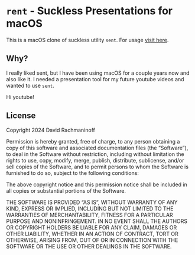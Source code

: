 # `rent` - Suckless Presentations for macOS

This is a macOS clone of suckless utility `sent`.
For usage [visit here](https://tools.suckless.org/sent/).


## Why?

I really liked sent, but I have been using macOS for a couple years now and also like it.
I needed a presentation tool for my future youtube videos and wanted to use `sent`.

Hi youtube!


## License

Copyright 2024 David Rachmaninoff

Permission is hereby granted, free of charge, to any person obtaining a copy of this software and associated documentation files (the “Software”), to deal in the Software without restriction, including without limitation the rights to use, copy, modify, merge, publish, distribute, sublicense, and/or sell copies of the Software, and to permit persons to whom the Software is furnished to do so, subject to the following conditions:

The above copyright notice and this permission notice shall be included in all copies or substantial portions of the Software.

THE SOFTWARE IS PROVIDED “AS IS”, WITHOUT WARRANTY OF ANY KIND, EXPRESS OR IMPLIED, INCLUDING BUT NOT LIMITED TO THE WARRANTIES OF MERCHANTABILITY, FITNESS FOR A PARTICULAR PURPOSE AND NONINFRINGEMENT. IN NO EVENT SHALL THE AUTHORS OR COPYRIGHT HOLDERS BE LIABLE FOR ANY CLAIM, DAMAGES OR OTHER LIABILITY, WHETHER IN AN ACTION OF CONTRACT, TORT OR OTHERWISE, ARISING FROM, OUT OF OR IN CONNECTION WITH THE SOFTWARE OR THE USE OR OTHER DEALINGS IN THE SOFTWARE.
